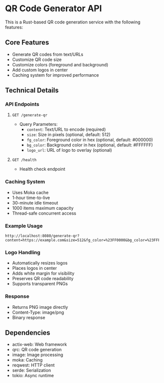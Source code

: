 # QR Code Generator API

This is a Rust-based QR code generation service with the following features:

## Core Features
- Generate QR codes from text/URLs
- Customize QR code size
- Customize colors (foreground and background)
- Add custom logos in center
- Caching system for improved performance

## Technical Details

### API Endpoints
1. `GET /generate-qr`
   - Query Parameters:
     - `content`: Text/URL to encode (required)
     - `size`: Size in pixels (optional, default: 512)
     - `fg_color`: Foreground color in hex (optional, default: #000000)
     - `bg_color`: Background color in hex (optional, default: #FFFFFF)
     - `logo_url`: URL of logo to overlay (optional)

2. `GET /health`
   - Health check endpoint

### Caching System
- Uses Moka cache
- 1-hour time-to-live
- 30-minute idle timeout
- 1000 items maximum capacity
- Thread-safe concurrent access

### Example Usage
```
http://localhost:8080/generate-qr?content=https://example.com&size=512&fg_color=%23FF0000&bg_color=%23FFFFFF&logo_url=https://example.com/logo.png
```

### Logo Handling
- Automatically resizes logos
- Places logos in center
- Adds white margin for visibility
- Preserves QR code readability
- Supports transparent PNGs

### Response
- Returns PNG image directly
- Content-Type: image/png
- Binary response

## Dependencies
- actix-web: Web framework
- qrc: QR code generation
- image: Image processing
- moka: Caching
- reqwest: HTTP client
- serde: Serialization
- tokio: Async runtime
